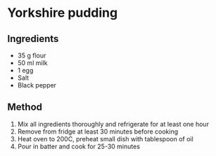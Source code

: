 # Yorkshire pudding

## Ingredients

* 35 g flour
* 50 ml milk
* 1 egg
* Salt
* Black pepper


## Method

1. Mix all ingredients thoroughly and refrigerate for at least one hour
2. Remove from fridge at least 30 minutes before cooking
3. Heat oven to 200C, preheat small dish with tablespoon of oil
4. Pour in batter and cook for 25-30 minutes

